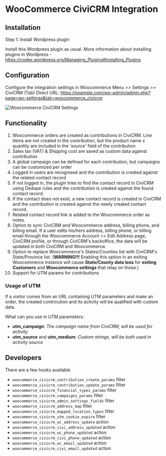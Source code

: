# WooCommerce CiviCRM Integration

## Installation

Step 1: Install Wordpress plugin

Install this Wordpress plugin as usual. More information about installing plugins in Wordpress - https://codex.wordpress.org/Managing_Plugins#Installing_Plugins

## Configuration

Configure the integration settings in Woocommerce Menu >> Settings >> CiviCRM (Tab)
Direct URL: https://example.com/wp-admin/admin.php?page=wc-settings&tab=woocommerce_civicrm

![Woocommerce CiviCRM Settings](./screenshots/settings.jpg)

## Functionality

1. Woocommerce orders are created as contributions in CiviCRM. Line items are not created in the contribution, but the product name x quantity are included in the 'source' field of the contribution
2. Salex tax (VAT) & Shipping cost are saved as custom data against contribution
3. A global campaign can be defined for each contribution, but campaigns can be customized per order
4. Logged in users are recognised and the contribution is created against the related contact record
5. If not logged in, the plugin tries to find the contact record in CiviCRM using Dedupe rules and the contribution is created against the found contact record.
6. If the contact does not exist, a new contact record is created in CiviCRM and the contribution is created against the newly created contact record.
7. Related contact record link is added to the Woocommerce order as notes.
8. Option to sync CiviCRM and Woocommerce address, billing phone, and billing email. If a user edits his/hers address, billing phone, or billing email through the Woocommerce Account >> Edit Address page, CiviCRM profile, or through CiviCRM's backoffice, the data will be updated in both CiviCRM and Woocommerce.
9. Option to replace Woocommerce's States/Counties list with CiviCRM's State/Province list. (**WARNING!!!** Enabling this option in an exiting Woocommerce instance will cause **State/County data loss** for **exiting Customers** and **Woocommerce settings** that relay on those.)
10. Support for UTM params for contributions

### Usage of UTM

If a visitor comes from an URL containing UTM parameters and make an order, the created contrinution and its activity will be qualified with custom data.

What can you use in UTM parameters:

- **utm_campaign**: _The campaign name from CiviCRM, will be used for activity_
- **utm_source** and **utm_medium**: _Custom strings, will be both used in activity source_


## Developers
There are a few hooks available
* `woocommerce_civicrm_contribution_create_params` filter
* `woocommerce_civicrm_contribution_update_params` filter
* `woocommerce_civicrm_financial_types_params` filter
* `woocommerce_civicrm_campaigns_params` filter
* `woocommerce_civicrm_admin_settings_fields` filter
* `woocommerce_civicrm_address_map` filter
* `woocommerce_civicrm_mapped_location_types` filter
* `woocommerce_civicrm_utm_cookie_expire` filter
* `woocommerce_civicrm_wc_address_update` action
* `woocommerce_civicrm_civi_address_updated` action
* `woocommerce_civicrm_wc_phone_updated` action
* `woocommerce_civicrm_civi_phone_updated` action
* `woocommerce_civicrm_wc_email_updated` action
* `woocommerce_civicrm_civi_email_updated` action
